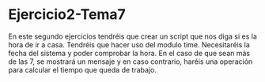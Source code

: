 # Ejercicio2-Tema7
En este segundo ejercicios tendréis que crear un script que nos diga si es la hora de ir a casa. Tendréis que hacer uso del modulo time. Necesitaréis la fecha del sistema y poder comprobar la hora.  En el caso de que sean más de las 7, se mostrará un mensaje y en caso contrario, haréis una operación para calcular el tiempo que queda de trabajo.
